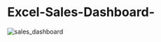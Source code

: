 # Excel-Sales-Dashboard-
![sales_dashboard](https://github.com/GOVARDAN-N-A/Excel-Sales-Dashboard-/assets/132485986/7d94e817-e2f7-4ffb-a4ce-1ca23ae8946c)
